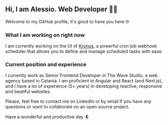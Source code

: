 ## Hi, I am Alessio. Web Developer 👋😎
Welcome to my GitHub profile, it's good to have you here 🤓

### What I am working on right now
I am currently working on the UI of [Kronos](https://github.com/ostafen/kronos), a powerful cron job webhook scheduler that allows you to define and manage scheduled tasks with ease.

### Current position and experience
I currently work as Senior Frontend Developer in The Wave Studio, a web agency based in Catania.
I am proficient in Angular and React (and Next.js), and I have a lot of experience (5+ years) in developing reactive, responsive and beatiful websites.

Please, feel free to contact me on LinkedIn or by email if you have any questions or want to collaborate on an open source project.

Have a wonderful and productive day 🏄

